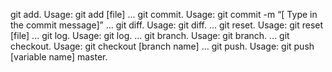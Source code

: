 git add. Usage: git add [file] ...
git commit. Usage: git commit -m “[ Type in the commit message]” ...
git diff. Usage: git diff. ...
git reset. Usage: git reset [file] ...
git log. Usage: git log. ...
git branch. Usage: git branch. ...
git checkout. Usage: git checkout [branch name] ...
git push. Usage: git push [variable name] master.
